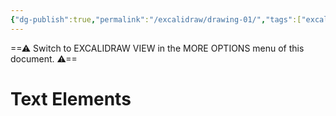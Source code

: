 ```yaml
---
{"dg-publish":true,"permalink":"/excalidraw/drawing-01/","tags":["excalidraw"],"created":"2024-01-15T15:23:30.257+08:00","updated":"2024-01-15T15:23:44.192+08:00"}
---
```


==⚠  Switch to EXCALIDRAW VIEW in the MORE OPTIONS menu of this document. ⚠==


# Text Elements
